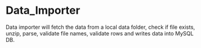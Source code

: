 # Data_Importer
Data importer will fetch the data from a local data folder, check if file exists, unzip, parse, validate file names, validate rows and writes data into MySQL DB.
